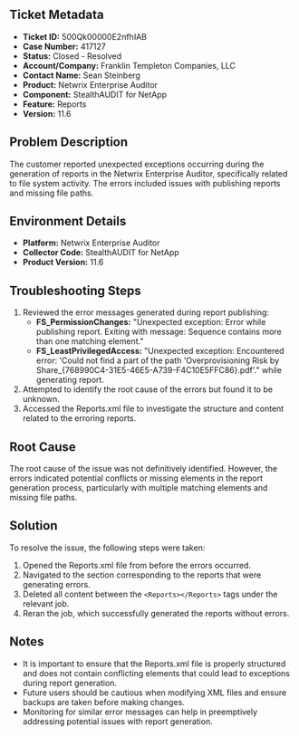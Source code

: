 ## Ticket Metadata
- **Ticket ID:** 500Qk00000E2nfhIAB
- **Case Number:** 417127
- **Status:** Closed - Resolved
- **Account/Company:** Franklin Templeton Companies, LLC
- **Contact Name:** Sean Steinberg
- **Product:** Netwrix Enterprise Auditor
- **Component:** StealthAUDIT for NetApp
- **Feature:** Reports
- **Version:** 11.6

## Problem Description
The customer reported unexpected exceptions occurring during the generation of reports in the Netwrix Enterprise Auditor, specifically related to file system activity. The errors included issues with publishing reports and missing file paths.

## Environment Details
- **Platform:** Netwrix Enterprise Auditor
- **Collector Code:** StealthAUDIT for NetApp
- **Product Version:** 11.6

## Troubleshooting Steps
1. Reviewed the error messages generated during report publishing:
   - **FS_PermissionChanges:** "Unexpected exception: Error while publishing report. Exiting with message: Sequence contains more than one matching element."
   - **FS_LeastPrivilegedAccess:** "Unexpected exception: Encountered error: 'Could not find a part of the path 'Overprovisioning Risk by Share_{768990C4-31E5-46E5-A739-F4C10E5FFC86}.pdf'." while generating report.
2. Attempted to identify the root cause of the errors but found it to be unknown.
3. Accessed the Reports.xml file to investigate the structure and content related to the erroring reports.

## Root Cause
The root cause of the issue was not definitively identified. However, the errors indicated potential conflicts or missing elements in the report generation process, particularly with multiple matching elements and missing file paths.

## Solution
To resolve the issue, the following steps were taken:
1. Opened the Reports.xml file from before the errors occurred.
2. Navigated to the section corresponding to the reports that were generating errors.
3. Deleted all content between the `<Reports></Reports>` tags under the relevant job.
4. Reran the job, which successfully generated the reports without errors.

## Notes
- It is important to ensure that the Reports.xml file is properly structured and does not contain conflicting elements that could lead to exceptions during report generation.
- Future users should be cautious when modifying XML files and ensure backups are taken before making changes.
- Monitoring for similar error messages can help in preemptively addressing potential issues with report generation.